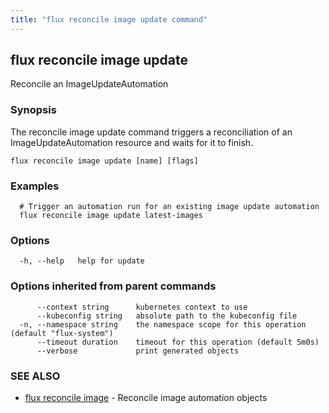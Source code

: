 ```yaml
---
title: "flux reconcile image update command"
---
```

## flux reconcile image update

Reconcile an ImageUpdateAutomation

### Synopsis

The reconcile image update command triggers a reconciliation of an ImageUpdateAutomation resource and waits for it to finish.

```
flux reconcile image update [name] [flags]
```

### Examples

```
  # Trigger an automation run for an existing image update automation
  flux reconcile image update latest-images

```

### Options

```
  -h, --help   help for update
```

### Options inherited from parent commands

```
      --context string      kubernetes context to use
      --kubeconfig string   absolute path to the kubeconfig file
  -n, --namespace string    the namespace scope for this operation (default "flux-system")
      --timeout duration    timeout for this operation (default 5m0s)
      --verbose             print generated objects
```

### SEE ALSO

* [flux reconcile image](/cmd/flux_reconcile_image/)	 - Reconcile image automation objects

